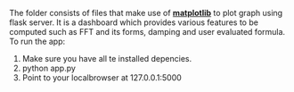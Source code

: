 The folder consists of files that make use of <b><u>matplotlib</u></b> to plot graph using flask server. It is a dashboard which provides various features to be computed such as FFT and its forms, damping and user evaluated formula.<br/>
To run the app:<br/>
1. Make sure you have all te installed depencies.<br/>
2. python app.py<br/>
3. Point to your localbrowser at 127.0.0.1:5000<br/>